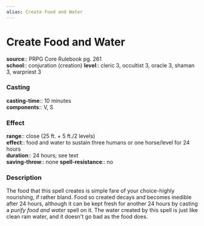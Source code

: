 ```yaml
---
alias: Create Food and Water
---
```


# Create Food and Water 

**source**:: PRPG Core Rulebook pg. 261  
**school**:: conjuration (creation)
**level**:: cleric 3, occultist 3, oracle 3, shaman 3, warpriest 3

### Casting 

**casting-time**:: 10 minutes  
**components**:: V, S

### Effect 

**range**:: close (25 ft. + 5 ft./2 levels)  
**effect**:: food and water to sustain three humans or one horse/level for 24 hours  
**duration**:: 24 hours; see text  
**saving-throw**:: none
**spell-resistance**:: no

### Description 

The food that this spell creates is simple fare of your choice-highly nourishing, if rather bland. Food so created decays and becomes inedible after 24 hours, although it can be kept fresh for another 24 hours by casting a *purify food and water* spell on it. The water created by this spell is just like clean rain water, and it doesn't go bad as the food does.
